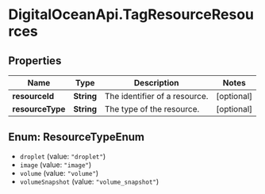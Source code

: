 # DigitalOceanApi.TagResourceResources

## Properties
Name | Type | Description | Notes
------------ | ------------- | ------------- | -------------
**resourceId** | **String** | The identifier of a resource. | [optional] 
**resourceType** | **String** | The type of the resource. | [optional] 

<a name="ResourceTypeEnum"></a>
## Enum: ResourceTypeEnum

* `droplet` (value: `"droplet"`)
* `image` (value: `"image"`)
* `volume` (value: `"volume"`)
* `volumeSnapshot` (value: `"volume_snapshot"`)

